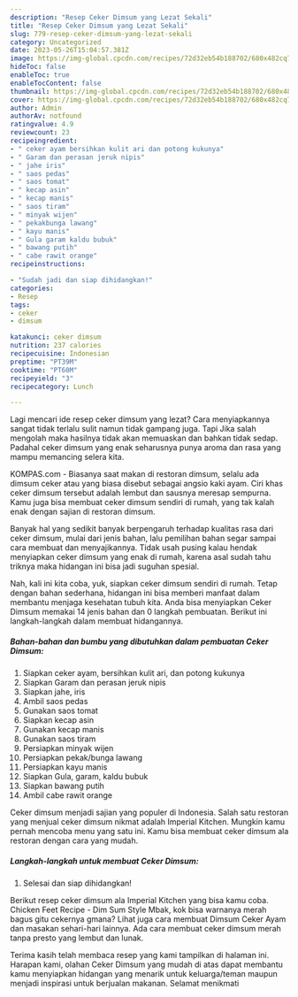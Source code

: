 ```yaml
---
description: "Resep Ceker Dimsum yang Lezat Sekali"
title: "Resep Ceker Dimsum yang Lezat Sekali"
slug: 779-resep-ceker-dimsum-yang-lezat-sekali
category: Uncategorized
date: 2023-05-26T15:04:57.381Z
image: https://img-global.cpcdn.com/recipes/72d32eb54b188702/680x482cq70/ceker-dimsum-foto-resep-utama.jpg
hideToc: false
enableToc: true
enableTocContent: false
thumbnail: https://img-global.cpcdn.com/recipes/72d32eb54b188702/680x482cq70/ceker-dimsum-foto-resep-utama.jpg
cover: https://img-global.cpcdn.com/recipes/72d32eb54b188702/680x482cq70/ceker-dimsum-foto-resep-utama.jpg
author: Admin
authorAv: notfound
ratingvalue: 4.9
reviewcount: 23
recipeingredient:
- " ceker ayam bersihkan kulit ari dan potong kukunya"
- " Garam dan perasan jeruk nipis"
- " jahe iris"
- " saos pedas"
- " saos tomat"
- " kecap asin"
- " kecap manis"
- " saos tiram"
- " minyak wijen"
- " pekakbunga lawang"
- " kayu manis"
- " Gula garam kaldu bubuk"
- " bawang putih"
- " cabe rawit orange"
recipeinstructions:

- "Sudah jadi dan siap dihidangkan!"
categories:
- Resep
tags:
- ceker
- dimsum

katakunci: ceker dimsum 
nutrition: 237 calories
recipecuisine: Indonesian
preptime: "PT39M"
cooktime: "PT60M"
recipeyield: "3"
recipecategory: Lunch

---
```



Lagi mencari ide resep ceker dimsum yang lezat? Cara menyiapkannya sangat tidak terlalu sulit namun tidak gampang juga. Tapi Jika salah mengolah maka hasilnya tidak akan memuaskan dan bahkan tidak sedap. Padahal ceker dimsum yang enak seharusnya punya aroma dan rasa yang mampu memancing selera kita.


KOMPAS.com - Biasanya saat makan di restoran dimsum, selalu ada dimsum ceker atau yang biasa disebut sebagai angsio kaki ayam. Ciri khas ceker dimsum tersebut adalah lembut dan sausnya meresap sempurna. Kamu juga bisa membuat ceker dimsum sendiri di rumah, yang tak kalah enak dengan sajian di restoran dimsum.

Banyak hal yang sedikit banyak berpengaruh terhadap kualitas rasa dari ceker dimsum, mulai dari jenis bahan, lalu pemilihan bahan segar sampai cara membuat dan menyajikannya. Tidak usah pusing kalau hendak menyiapkan ceker dimsum yang enak di rumah, karena asal sudah tahu triknya maka hidangan ini bisa jadi suguhan spesial.


Nah, kali ini kita coba, yuk, siapkan ceker dimsum sendiri di rumah. Tetap dengan bahan sederhana, hidangan ini bisa memberi manfaat dalam membantu menjaga kesehatan tubuh kita. Anda bisa menyiapkan Ceker Dimsum memakai 14 jenis bahan dan 0 langkah pembuatan. Berikut ini langkah-langkah dalam membuat hidangannya.

<!--inarticleads1-->

##### Bahan-bahan dan bumbu yang dibutuhkan dalam pembuatan Ceker Dimsum:

1. Siapkan  ceker ayam, bersihkan kulit ari, dan potong kukunya
1. Siapkan  Garam dan perasan jeruk nipis
1. Siapkan  jahe, iris
1. Ambil  saos pedas
1. Gunakan  saos tomat
1. Siapkan  kecap asin
1. Gunakan  kecap manis
1. Gunakan  saos tiram
1. Persiapkan  minyak wijen
1. Persiapkan  pekak/bunga lawang
1. Persiapkan  kayu manis
1. Siapkan  Gula, garam, kaldu bubuk
1. Siapkan  bawang putih
1. Ambil  cabe rawit orange


Ceker dimsum menjadi sajian yang populer di Indonesia. Salah satu restoran yang menjual ceker dimsum nikmat adalah Imperial Kitchen. Mungkin kamu pernah mencoba menu yang satu ini. Kamu bisa membuat ceker dimsum ala restoran dengan cara yang mudah. 

<!--inarticleads2-->

##### Langkah-langkah untuk membuat Ceker Dimsum:


1. Selesai dan siap dihidangkan!

Berikut resep ceker dimsum ala Imperial Kitchen yang bisa kamu coba. Chicken Feet Recipe - Dim Sum Style Mbak, kok bisa warnanya merah bagus gitu cekernya gmana? Lihat juga cara membuat Dimsum Ceker Ayam dan masakan sehari-hari lainnya. Ada cara membuat ceker dimsum merah tanpa presto yang lembut dan lunak. 

Terima kasih telah membaca resep yang kami tampilkan di halaman ini. Harapan kami, olahan Ceker Dimsum yang mudah di atas dapat membantu kamu menyiapkan hidangan yang menarik untuk keluarga/teman maupun menjadi inspirasi untuk berjualan makanan. Selamat menikmati
